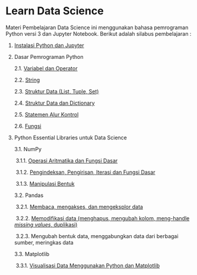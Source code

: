 # Learn Data Science

Materi Pembelajaran Data Science ini menggunakan bahasa pemrograman Python versi 3 dan Jupyter Notebook. Berikut adalah silabus pembelajaran :

1. [Instalasi Python dan Jupyter](https://github.com/mrizkir/learndatascience/blob/master/1_instalasi_python/1_instalasi_anaconda.md)

2. Dasar Pemrograman Python

   2.1. [Variabel dan Operator](https://github.com/mrizkir/learndatascience/blob/master/2_dasar_pemrograman_python/1_varibel_dan_operator.ipynb)

   2.2. [String](https://github.com/mrizkir/learndatascience/blob/master/2_dasar_pemrograman_python/2_string.ipynb)

   2.3. [Struktur Data (List, Tuple, Set)](https://github.com/mrizkir/learndatascience/blob/master/2_dasar_pemrograman_python/3_struktur_data_list_tuple_set.ipynb)

   2.4. [Struktur Data dan Dictionary](https://github.com/mrizkir/learndatascience/blob/master/2_dasar_pemrograman_python/4_struktur_data_dan_dictionary.ipynb)

   2.5. [Statemen Alur Kontrol](https://github.com/mrizkir/learndatascience/blob/master/2_dasar_pemrograman_python/5_statemen_alur_kontrol.ipynb)

   2.6. [Fungsi](https://github.com/mrizkir/learndatascience/blob/master/2_dasar_pemrograman_python/6_fungsi.ipynb)

3. Python Essential Libraries untuk Data Science

   3.1. NumPy

   ​		3.1.1. [Operasi Aritmatika dan Fungsi Dasar](https://github.com/mrizkir/learndatascience/blob/master/3_libraries_untuk_data_science/1_numpy/1_operasi_aritmatika_dan_fungsi_dasar.ipynb)

   ​		3.1.2. [Pengindeksan, Pengirisan, Iterasi dan Fungsi Dasar](https://github.com/mrizkir/learndatascience/blob/master/3_libraries_untuk_data_science/1_numpy/2_pengindeksan_pengirisan_iterasi.ipynb)

   ​		3.1.3. [Manipulasi Bentuk](https://github.com/mrizkir/learndatascience/blob/master/3_libraries_untuk_data_science/1_numpy/3_manipulasi_bentuk.ipynb)

   3.2. Pandas

   ​		3.2.1. [Membaca, mengakses, dan mengeksplor data](https://github.com/mrizkir/learndatascience/blob/master/3_libraries_untuk_data_science/2_pandas/1_membaca_mengakses_data.ipynb)

   ​		3.2.2. [Memodifikasi data (menghapus, mengubah kolom, meng-handle *missing values*, duplikasi)](https://github.com/mrizkir/learndatascience/blob/master/3_libraries_untuk_data_science/2_pandas/2_memodifikasi_data.ipynb) 

   ​		3.2.3. Mengubah bentuk data, menggabungkan data dari berbagai sumber, meringkas data

   3.3. Matplotlib

   ​		3.3.1. [Visualisasi Data Menggunakan Python dan Matplotlib](https://github.com/mrizkir/learndatascience/blob/master/3_libraries_untuk_data_science/3_matplotlib/Visualisasi%20Data%20Menggunakan%20Python%20dan%20Matplotlib.ipynb)
